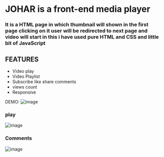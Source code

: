 # JOHAR is a front-end media player
### It is a HTML page in which thumbnail will shown in the first page clicking on it user will be redirected to next page and video will start in this i have used pure HTML and CSS and little bit of JavaScript
## FEATURES
- Video play
- Video Playlist
- Subscribe like share comments
- views count
- Responsive

DEMO:
![image](https://user-images.githubusercontent.com/97936907/192966125-5ed876a4-231c-4910-836c-3b4087153ba1.png)
### play
![image](https://user-images.githubusercontent.com/97936907/192966419-296a8061-4510-4a85-aa9a-d31e900fad3b.png)
### Comments
![image](https://user-images.githubusercontent.com/97936907/192967034-490379db-57ad-4525-b726-dfabcf62e2b1.png)

